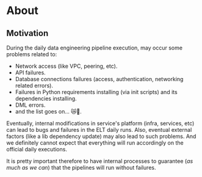 # About

## Motivation

During the daily data engineering pipeline execution, may occur some problems related to:

- Network access (like VPC, peering, etc).
- API failures.
- Database connections failures (access, authentication, networking related errors).
- Failures in Python requirements installing (via init scripts) and its dependencies installing.
- DML errors.
- and the list goes on... 😿🙈.

Eventually, internal modifications in service's platform (infra, services, etc) can lead to bugs and failures in the ELT daily runs.
Also, eventual external factors (like a lib dependency update) may also lead to such problems. And we definitely cannot
expect that everything will run accordingly on the official daily executions.

It is pretty important therefore to have internal processes to guarantee (*as much as we can*) that the pipelines will
run without failures.